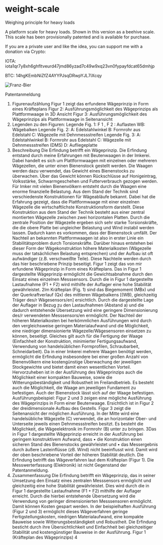 # weight-scale

Weighing principle for heavy loads 

A platform scale for heavy loads. Shown in this version as a beehive scale. This scale has been provisionally patented and is available for purchase.

If you are a private user and like the idea, you can support me with a donation via Crypto:

IOTA: iota1qr7y8xh6ghfltveurd47jmd86yzad7c49w9xq23vn0fypayfdcat65dmhjp

BTC:
14hgKEmbNiZfZ4AYYPJsqDRwpYJL7iXcqy

![Franz-Bier](https://user-images.githubusercontent.com/96875239/147880950-bfbc1462-cef1-4b12-bf0f-bd1c7d9eff44.jpg)



Patentanmeldung
1. Figurenaufzählung
Figur 1 zeigt das erfundene Wägeprinzip in Form eines Kräfteplans
Figur 2: Ausführungsmöglichkeit des Wägeprinzips als Plattformwaage in 3D
Ansicht
Figur 3: Ausführungsmöglichkeit des Wägeprinzips als Plattformwaage in
Seitenansicht
2. Legenden zu den Figuren:
Legende Fig. 1:
F 1 , F 2 : Auflasten
WB: Wägebalken
Legende Fig. 2:
A: Edelstahlwinkel
B: Formrohr aus Edelstahl
C: Wägezelle mit Dehnmessstreifen
Legende Fig. 3:
A: Edelstahlwinkel
B: Formrohr aus Edelstahl
C: Wägezelle mit Dehnmessstreifen (DMS)
D: Aufliegeplatte
13. Beschreibung
Die Erfindung betrifft ein Wägeprinzip.
Die Erfindung entstand durch meine Erfahrungen mit Beutenwaagen in der
Imkerei. Dabei handelt es sich um Plattformwaagen mit einzelnen oder
mehreren Wägezellen, die unter einen Bienenstock gestellt werden. Die
Waagen werden dazu verwendet, das Gewicht eines Bienenstocks zu
überwachen. Über das Gewicht können Rückschlüsse auf Honigeintrag,
Volksstärke, Schwarmgeschehen und Futterverbrauch gezogen werden. Für
Imker mit vielen Bienenvölkern entsteht durch die Waagen eine enorme
finanzielle Belastung.
Aus dem Stand der Technik sind verschiedenste Konstruktionen für
Wägeabläufe bekannt.
Dabei hat die Erfahrung gezeigt, dass die Plattformwaage mit einer einzelnen
Wägezelle die wirtschaftlichste Konstruktionsform darstellt. Diese
Konstruktion aus dem Stand der Technik besteht aus einer zentral montierten
Wägezelle zwischen zwei horizontalen Platten. Durch die zentrale Position
der Wägezelle ergeben sich sehr starke Torsionskräfte, die die obere Platte
bei ungleicher Belastung und Wind instabil werden lassen. Dadurch kann es
vorkommen, dass der Bienenstock umfällt.
Der Nachteil an bekannten Plattformwaagen ist also in erster Linie ein
Stabilitätsproblem durch Torsionskräfte. Darüber hinaus entstehen bei
dieser Form der Wägekonstruktion höhere Materialkosten (Wägezelle muss
der tatsächlichen Belastung entsprechen) und der Aufbau ist oft
aufwändiger (z.B. verschweißte Teile).
Diese Nachteile werden durch das hier beschriebene Prinzip beseitigt.
Figur 1 zeigt das von mir erfundene Wägeprinzip in Form eines Kräfteplans.
Das in Figur 1 dargestellte Wägeprinzip ermöglicht die Gewichtsabnahme
durch den Einsatz eines einzelnen Messsensors. Durch die in Figur 1
dargestellte Lastaufnahme (F1 + F2) wird mithilfe der Auflager eine hohe
Stabilität gewährleistet.
2Im Kräfteplan (Fig. 1) sind das Biegemoment (MBx) und der Querkraftverlauf
(Qx) des mittleren Wägebalkens [(WB), gleichzeitig Träger des/r
Wägesensors/en] ersichtlich. Durch die dargestellte Lage der Auflager in
Bezug zu den Lastaufnahmen (Abstand a) und die dadurch entstehende
Übersetzung wird eine geringere Dimensionierung des/r verwendeten
Messsensors/en ermöglicht.
Der Nachteil der höheren Materialkosten bei herkömmlichen Ausführungen
wird durch den vergleichsweise geringen Materialaufwand und die
Möglichkeit, eine niedriger dimensionierte Wägezelle/Wägesensoren
einsetzen zu können, beseitigt. Gleiches gilt auch für die Fertigung der
Waage (Einfachheit der Konstruktion, minimierter Fertigungsaufwand,
Verwendung von handelsüblichen Formprofilen, Schraubarbeit,
Schneidarbeit).
Da in einer Imkerei mehrere Waagen benötigt werden, ermöglicht die
Erfindung insbesondere bei einer großen Anzahl von Bienenvölkern eine
kostengünstige Überwachung der jeweiligen Stockgewichte und bietet damit
einen wesentlichen Vorteil.
Hervorzuheben ist in der Ausführung des Wägeprinzips auch die Möglichkeit
einer kompakten Bauweise, sowie die Witterungsbeständigkeit und
Robustheit im Freilandbetrieb. Es besteht auch die Möglichkeit, die Waage
am jeweiligen Fundament zu befestigen. Auch der Bienenstock lässt sich auf
der Waage befestigen.
Ausführungsbeispiel:
Figur 2 und 3 zeigen eine mögliche Ausführung des Wägeprinzips in
Form einer Beutenwaage. Ersichtlich ist in Figur 2 der dreidimensionale
Aufbau des Gestells. Figur 3 zeigt die Seitenansicht der möglichen
Ausführung. In der Mitte wird eine handelsübliche Wägezelle (C) verwendet,
die an horizontaler Ober- und Unterseite jeweils einen Dehnmessstreifen
besitzt. Es besteht die Möglichkeit, die Wägeelektronik im Formrohr (B) unter
zu bringen.
3Das in Figur 1 dargestellte Wägeprinzip erreicht in der Ausführung bei
geringem konstruktivem Aufwand, dass
• die Konstruktion einen sicheren Stand des Bienenstocks gewährleistet
und
• das Messergebnis durch äußere Lasteinflüsse (zB. Wind) nicht
beeinflusst wird.
Damit wird der oben beschriebene Vorteil der höheren Stabilität deutlich.
Die Erfindung betrifft das Wägeverfahren laut dem Kräfteplan (Figur 1). Die
Messwerterfassung (Elektronik) ist nicht Gegenstand der Patentanmeldung.
4. Zusammenfassung
Die Erfindung betrifft ein Wägeprinzip, das in seiner Umsetzung den Einsatz
eines zentralen Messsensors ermöglicht und gleichzeitig eine hohe Stabilität
gewährleistet. Dies wird durch die in Figur 1 dargestellte Lastaufnahme (F1 +
F2) mithilfe der Auflager erreicht. Durch die hierbei entstehende Übersetzung
wird die Verwendung von geringer dimensionierten Messsensoren ermöglicht.
Damit können Kosten gespart werden.
In der beispielhaften Ausführung (Figur 2 und 3) ermöglicht dieses
Wägeverfahren geringe Fertigstellungskosten, niedrigen Materialaufwand,
eine kompakte Bauweise sowie Witterungsbeständigkeit und Robustheit.
Die Erfindung besticht durch ihre Übersichtlichkeit und Einfachheit bei
gleichzeitiger Stabilität und kostengünstiger Bauweise in der Ausführung.
Figur 1 (Kräfteplan des Wägeprinzips)
4

